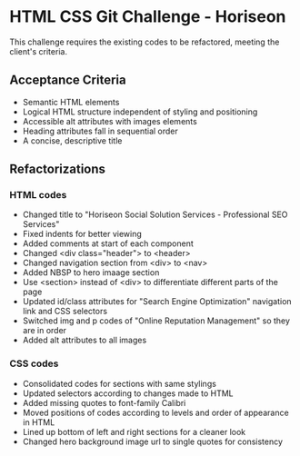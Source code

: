 # HTML CSS Git Challenge - Horiseon

This challenge requires the existing codes to be refactored, meeting the client's criteria. 

## Acceptance Criteria

- Semantic HTML elements
- Logical HTML structure independent of styling and positioning
- Accessible alt attributes with images elements
- Heading attributes fall in sequential order
- A concise, descriptive title

## Refactorizations

### HTML codes

- Changed title to "Horiseon Social Solution Services - Professional SEO Services"
- Fixed indents for better viewing
- Added comments at start of each component
- Changed &lt;div class="header"&gt; to &lt;header&gt;
- Changed navigation section from &lt;div&gt; to &lt;nav&gt;
- Added NBSP to hero imaage section
- Use &lt;section&gt; instead of &lt;div&gt; to differentiate different parts of the page
- Updated id/class attributes for "Search Engine Optimization" navigation link and CSS selectors
- Switched img and p codes of "Online Reputation Management" so they are in order
- Added alt attributes to all images

### CSS codes

- Consolidated codes for sections with same stylings
- Updated selectors according to changes made to HTML
- Added missing quotes to font-family Calibri
- Moved positions of codes according to levels and order of appearance in HTML
- Lined up bottom of left and right sections for a cleaner look
- Changed hero background image url to single quotes for consistency
